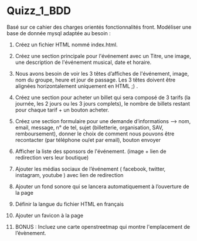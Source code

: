 # Quizz_1_BDD

Basé sur ce cahier des charges orientés fonctionnalités front. Modéliser une base de donnée mysql adaptée au besoin : 
1. Créez un fichier HTML nommé index.html.

2. Créez une section principale pour l'événement avec un Titre, une image, une description de l'événement musical, date et horaire.

3. Nous avons besoin de voir les 3 têtes d’affiches de l'événement, image, nom du groupe, heure et jour  de passage. Les 3 têtes doivent être alignées horizontalement uniquement en HTML ;) .

4. Créez une section pour acheter un billet qui sera composé de 3 tarifs (la journée, les 2 jours ou les 3 jours complets), le nombre de billets restant pour chaque tarif + un bouton acheter.

5. Créez une section formulaire pour une demande d’informations --> nom, email, message, n° de tel, sujet (billetterie, organisation, SAV, remboursement), donner le choix de comment nous pouvons être recontacter (par téléphone ou/et par email),  bouton envoyer

6. Afficher la liste des sponsors de l'événement. (image + lien de redirection vers leur boutique)

7. Ajouter les médias sociaux de l’événement ( facebook, twitter, instagram, youtube ) avec lien de redirection

8. Ajouter un fond sonore qui se lancera automatiquement à l’ouverture de la page

9. Définir la langue du fichier HTML en français

10. Ajouter un favicon à la page

11. BONUS : Incluez une carte openstreetmap qui montre l'emplacement de l’évènement.